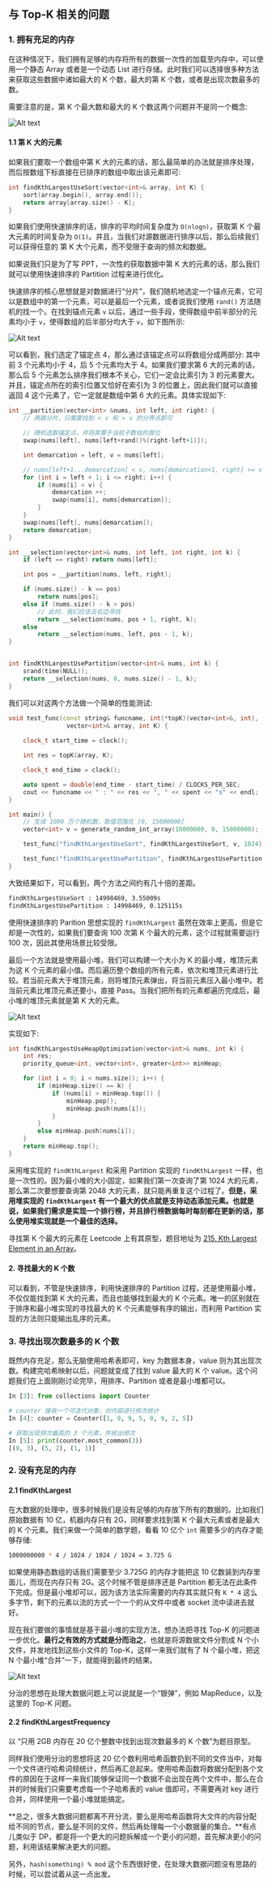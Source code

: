 ## 与 Top-K 相关的问题

### 1. 拥有充足的内存

在这种情况下，我们拥有足够的内存将所有的数据一次性的加载至内存中，可以使用一个静态 Array 或者是一个动态 List 进行存储。此时我们可以选择很多种方法来获取这些数据中诸如最大的 K 个数，最大的第 K 个数，或者是出现次数最多的数。

需要注意的是，第 K 个最大数和最大的 K 个数这两个问题并不是同一个概念:

![Alt text](images/1618804599090.png)

#### 1.1 第 K 大的元素

如果我们要取一个数组中第 K 大的元素的话，那么最简单的办法就是排序处理，而后按数组下标直接在已排序的数组中取出该元素即可:

```cpp
int findKthLargestUseSort(vector<int>& array, int K) {
    sort(array.begin(), array.end());
    return array[array.size() - K];
}
```

如果我们使用快速排序的话，排序的平均时间复杂度为 `O(nlogn)`，获取第 K 个最大元素的时间复杂为 `O(1)`。并且，当我们对源数据进行排序以后，那么后续我们可以获得任意的 第 K 大个元素，而不受限于查询的频次和数据。

如果说我们只是为了写 PPT，一次性的获取数据中第 K 大的元素的话，那么我们就可以使用快速排序的 Partition 过程来进行优化。

快速排序的核心思想就是对数据进行“分片”，我们随机地选定一个锚点元素，它可以是数组中的第一个元素，可以是最后一个元素，或者说我们使用 `rand()` 方法随机的找一个。在找到锚点元素 `v` 以后，通过一些手段，使得数组中前半部分的元素均小于 `v`，使得数组的后半部分均大于 `v`，如下图所示:

![Alt text](images/1618806475355.png)

可以看到，我们选定了锚定点 4，那么通过该锚定点可以将数组分成两部分: 其中前 3 个元素均小于 4，后 5 个元素均大于 4。如果我们要求第 6 大的元素的话，那么后 5 个元素怎么排序我们根本不关心，它们一定会比索引为 3 的元素要大。并且，锚定点所在的索引位置又恰好在索引为 3 的位置上，因此我们就可以直接返回 4 这个元素了，它一定就是数组中第 6 大的元素。具体实现如下:

```cpp
int __partition(vector<int> &nums, int left, int right) {
    // 两路分片，只需要找到 < v 和 > v 的分界点即可

    // 随机选取锚定点，并将其置于当前子数组的首位
    swap(nums[left], nums[left+rand()%(right-left+1)]);

    int demarcation = left, v = nums[left];

    // nums[left+1...demarcation] < v, nums[demarcation+1, right] >= v
    for (int i = left + 1; i <= right; i++) {
        if (nums[i] < v) {
            demarcation ++;
            swap(nums[i], nums[demarcation]);
        }
    }
    swap(nums[left], nums[demarcation]);
    return demarcation;
}

int __selection(vector<int>& nums, int left, int right, int k) {
    if (left == right) return nums[left];

    int pos = __partition(nums, left, right);

    if (nums.size() - k == pos)
        return nums[pos];
    else if (nums.size() - k > pos) 
        // 此时，我们应该去右边寻找
        return __selection(nums, pos + 1, right, k);
    else
        return __selection(nums, left, pos - 1, k);
}


int findKthLargestUsePartition(vector<int>& nums, int k) {
    srand(time(NULL));
    return __selection(nums, 0, nums.size() - 1, k);
}
```

我们可以对这两个方法做一个简单的性能测试:

```cpp
void test_func(const string& funcname, int(*topK)(vector<int>&, int), 
                vector<int>& array, int K) {
    
    clock_t start_time = clock();

    int res = topK(array, K);

    clock_t end_time = clock();

    auto spent = double(end_time - start_time) / CLOCKS_PER_SEC;
    cout << funcname << " : " << res << ", " << spent << "s" << endl;
}

int main() {
    // 生成 1000 万个随机数，取值范围在 [0, 15000000]
    vector<int> v = generate_random_int_array(10000000, 0, 15000000);

    test_func("findKthLargestUseSort", findKthLargestUseSort, v, 1024);

    test_func("findKthLargestUsePartition", findKthLargestUsePartition, v, 1024);
}
```

大致结果如下，可以看到，两个方法之间约有几十倍的差距。

```bash
findKthLargestUseSort : 14998469, 3.55009s
findKthLargestUsePartition : 14998469, 0.125115s
```

使用快速排序的 Parition 思想实现的 `findKthLargest` 虽然在效率上更高，但是它却是一次性的，如果我们要查询 100 次第 K 个最大的元素，这个过程就需要运行 100 次，因此其使用场景比较受限。


最后一个方法就是使用最小堆，我们可以构建一个大小为 K 的最小堆，堆顶元素为这 K 个元素的最小值。而后遍历整个数组的所有元素，依次和堆顶元素进行比较。若当前元素大于堆顶元素，则将堆顶元素弹出，将当前元素压入最小堆中。若当前元素比堆顶元素还要小，直接 Pass。当我们把所有的元素都遍历完成后，最小堆的堆顶元素就是第 K 大的元素。

![Alt text](images/1618815072741.png)

实现如下:

```cpp
int findKthLargestUseHeapOptimization(vector<int>& nums, int k) {
    int res;
    priority_queue<int, vector<int>, greater<int>> minHeap;

    for (int i = 0; i < nums.size(); i++) {
        if (minHeap.size() == k) {
            if (nums[i] > minHeap.top()) {
                minHeap.pop();
                minHeap.push(nums[i]);
            }
        }
        else minHeap.push(nums[i]);
    }
    return minHeap.top();
}
```

采用堆实现的 `findKthLargest` 和采用 Partition 实现的 `findKthLargest` 一样，也是一次性的。因为最小堆的大小固定，如果我们第一次查询了第 1024 大的元素，那么第二次要想要查询第 2048 大的元素，就只能再重复这个过程了。**但是，采用堆实现的 `findKthLargest` 有一个最大的优点就是支持动态添加元素。也就是说，如果我们需求是实现一个排行榜，并且排行榜数据每时每刻都在更新的话，那么使用堆实现就是一个最佳的选择。**

寻找第 K 个最大的元素在 Leetcode 上有其原型，题目地址为 [215. Kth Largest Element in an Array](https://leetcode.com/problems/kth-largest-element-in-an-array/)。


#### 2. 寻找最大的 K 个数

可以看到，不管是快速排序，利用快速排序的 Partition 过程，还是使用最小堆，不仅仅能找到第 K 大的元素，而且也能够找到最大的 K 个元素。唯一的区别就在于排序和最小堆实现的寻找最大的 K 个元素能够有序的输出，而利用 Partition 实现的方法则只能输出乱序的元素。


### 3. 寻找出现次数最多的 K 个数

既然内存充足，那么无脑使用哈希表即可，key 为数据本身，value 则为其出现次数。构建完哈希映射以后，问题就变成了找到 value 最大的 K 个 value。这个问题我们在上面刚刚讨论完毕，用排序、Partition 或者是最小堆都可以。

```python
In [3]: from collections import Counter

# counter 接收一个可迭代对象，对内容进行频次统计
In [4]: counter = Counter([1, 9, 9, 5, 0, 9, 2, 5])

# 获取出现频次最高的 3 个元素，并给出频次
In [5]: print(counter.most_common(3))
[(9, 3), (5, 2), (1, 1)]
```

### 2. 没有充足的内存

#### 2.1 findKthLargest

在大数据的处理中，很多时候我们是没有足够的内存放下所有的数据的。比如我们原始数据有 10 亿，机器内存只有 2G，同样要求找到第 K 个最大元素或者是最大的 K 个元素。我们来做一个简单的数学题，看看 10 亿个 `int` 需要多少的内存才能够存储:

```bash
1000000000 * 4 / 1024 / 1024 / 1024 = 3.725 G
```

如果使用静态数组的话我们需要至少 3.725G 的内存才能把这 10 亿数装到内存里面儿，而现在内存只有 2G。这个时候不管是排序还是 Partition 都无法在此条件下完成。但是最小堆却可以，因为该方法实际需要的内存其实就只有 `K * 4` 这么多字节，剩下的元素以流的方式一个一个的从文件中或者 socket 流中读进去就好。

现在我们要做的事情就是基于最小堆的实现方法，想办法把寻找 Top-K 的问题进一步优化。**最行之有效的方式就是分而治之**，也就是将源数据文件分割成 N 个小文件，并发地找到这些小文件的 Top-K，这样一来我们就有了 N 个最小堆，把这 N 个最小堆“合并”一下，就能得到最终的结果。

![Alt text](images/1618818532668.png)

分治的思想在处理大数据问题上可以说就是一个“银弹”，例如 MapReduce，以及这里的 Top-K 问题。

#### 2.2 findKthLargestFrequency

以 “只用 2GB 内存在 20 亿个整数中找到出现次数最多的 K 个数”为题目原型。

同样我们使用分治的思想将这 20 亿个数利用哈希函数扔到不同的文件当中，对每一个文件进行哈希词频统计，然后再汇总起来。使用哈希函数将数据分配到各个文件的原因在于这样一来我们能够保证同一个数据不会出现在两个文件中，那么在合并的时候我们只需要考虑每一个子哈希表的 value 值即可，不需要再对 key 进行合并，同样使用一个最小堆就能搞定。

**总之，很多大数据问题都离不开分流，要么是用哈希函数将大文件的内容分配给不同的节点，要么是不同的文件，然后再处理每一个小数据量的集合。**有点儿类似于 DP，都是将一个更大的问题拆解成一个更小的问题，首先解决更小的问题，利用该结果解决更大的问题。

另外，`hash(something) % mod` 这个东西很好使，在处理大数据问题没有思路的时候，可以尝试着从这一点出发。
